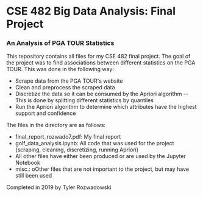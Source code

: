 # CSE 482 Big Data Analysis: Final Project
### An Analysis of PGA TOUR Statistics

This repository contains all files for my CSE 482 final project.
The goal of the project was to find associations between different statistics on the PGA TOUR. This was done in the following way:
- Scrape data from the PGA TOUR's website
- Clean and preprocess the scraped data
- Discretize the data so it can be consumed by the Apriori algorithm
-- This is done by splitting different statistics by quantiles
- Run the Apriori algorithm to determine which attributes have the highest support and confidence

The files in the directory are as follows:
- final_report_rozwado7.pdf: My final report
- golf_data_analysis.ipynb: All code that was used for the project (scraping, cleaning, discretizing, running Apriori)
- All other files have either been produced or are used by the Jupyter Notebook
- misc.: oOther files that are not important to the project, but may have still been used

Completed in 2019 by Tyler Rozwadowski
